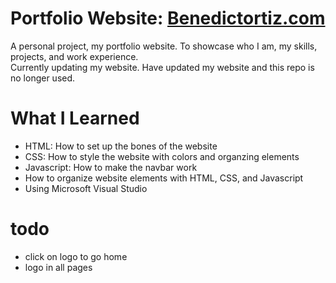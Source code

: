 # Portfolio Website: [Benedictortiz.com](https://benedictortiz.com/)
A personal project, my portfolio website. To showcase who I am, my skills, projects, and work experience.  
Currently updating my website. Have updated my website and this repo is no longer used.

# What I Learned  
* HTML: How to set up the bones of the website
* CSS: How to style the website with colors and organzing elements
* Javascript: How to make the navbar work
* How to organize website elements with HTML, CSS, and Javascript
* Using Microsoft Visual Studio 

# todo
* click on logo to go home
* logo in all pages
